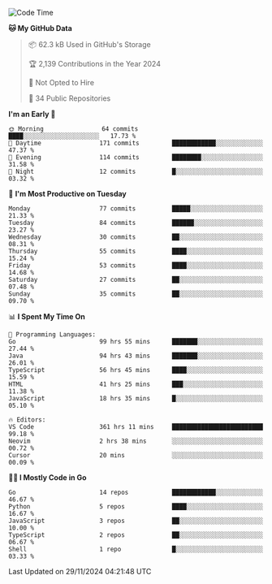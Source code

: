 <!--START_SECTION:thansetan-waka-->
![Code Time](http://img.shields.io/badge/Code%20Time-365%20hrs%207%20mins-blue)

**🐱 My GitHub Data** 

> 📦 62.3 kB Used in GitHub's Storage 
 > 
> 🏆 2,139 Contributions in the Year 2024
 > 
> 🚫 Not Opted to Hire
 > 
> 📜 34 Public Repositories 
 > 

**I'm an Early 🐤** 

```text
🌞 Morning                64 commits          ████░░░░░░░░░░░░░░░░░░░░░   17.73 % 
🌆 Daytime                171 commits         ████████████░░░░░░░░░░░░░   47.37 % 
🌃 Evening                114 commits         ████████░░░░░░░░░░░░░░░░░   31.58 % 
🌙 Night                  12 commits          █░░░░░░░░░░░░░░░░░░░░░░░░   03.32 % 
```

📅 **I'm Most Productive on Tuesday** 

```text
Monday                   77 commits          █████░░░░░░░░░░░░░░░░░░░░   21.33 % 
Tuesday                  84 commits          ██████░░░░░░░░░░░░░░░░░░░   23.27 % 
Wednesday                30 commits          ██░░░░░░░░░░░░░░░░░░░░░░░   08.31 % 
Thursday                 55 commits          ████░░░░░░░░░░░░░░░░░░░░░   15.24 % 
Friday                   53 commits          ████░░░░░░░░░░░░░░░░░░░░░   14.68 % 
Saturday                 27 commits          ██░░░░░░░░░░░░░░░░░░░░░░░   07.48 % 
Sunday                   35 commits          ██░░░░░░░░░░░░░░░░░░░░░░░   09.70 % 
```

📊 **I Spent My Time On** 

```text
💬 Programming Languages: 
Go                       99 hrs 55 mins      ███████░░░░░░░░░░░░░░░░░░   27.44 % 
Java                     94 hrs 43 mins      ███████░░░░░░░░░░░░░░░░░░   26.01 % 
TypeScript               56 hrs 45 mins      ████░░░░░░░░░░░░░░░░░░░░░   15.59 % 
HTML                     41 hrs 25 mins      ███░░░░░░░░░░░░░░░░░░░░░░   11.38 % 
JavaScript               18 hrs 35 mins      █░░░░░░░░░░░░░░░░░░░░░░░░   05.10 % 

🔥 Editors: 
VS Code                  361 hrs 11 mins     █████████████████████████   99.18 % 
Neovim                   2 hrs 38 mins       ░░░░░░░░░░░░░░░░░░░░░░░░░   00.72 % 
Cursor                   20 mins             ░░░░░░░░░░░░░░░░░░░░░░░░░   00.09 % 
```

**🧑‍💻 I Mostly Code in Go** 

```text
Go                       14 repos            ████████████░░░░░░░░░░░░░   46.67 % 
Python                   5 repos             ████░░░░░░░░░░░░░░░░░░░░░   16.67 % 
JavaScript               3 repos             ██░░░░░░░░░░░░░░░░░░░░░░░   10.00 % 
TypeScript               2 repos             ██░░░░░░░░░░░░░░░░░░░░░░░   06.67 % 
Shell                    1 repo              █░░░░░░░░░░░░░░░░░░░░░░░░   03.33 % 
```

Last Updated on 29/11/2024 04:21:48 UTC
<!--END_SECTION:thansetan-waka-->